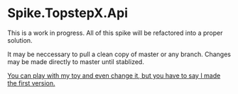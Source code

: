 # Spike.TopstepX.Api

This is a work in progress. All of this spike will be refactored into a proper solution.

It may be neccessary to pull a clean copy of master or any branch. Changes may be made directly to master until stablized.

[You can play with my toy and even change it, but you have to say I made the first version.](https://dev.to/buildwebcrumbs/explain-like-im-five-licenses-for-open-source-projects-16ob)
